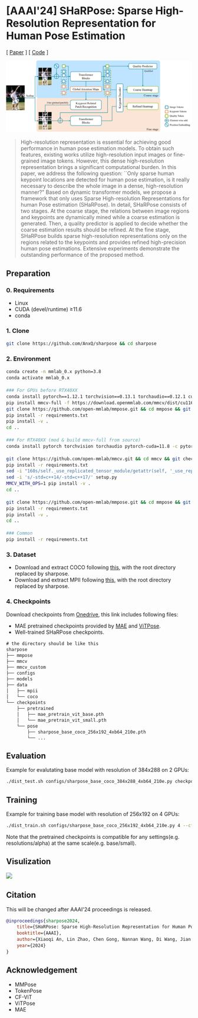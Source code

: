 # [AAAI'24] SHaRPose: Sparse High-Resolution Representation for Human Pose Estimation

[ [Paper](https://arxiv.org/abs/2312.10758) ]
[ [Code](https://github.com/AnxQ/sharpose) ]

![](assets/intro.png)
> High-resolution representation is essential for achieving good performance in human pose estimation models. To obtain such features, existing works utilize high-resolution input images or fine-grained image tokens. However, this dense high-resolution representation brings a significant computational burden. In this paper, we address the following question: ``Only sparse human keypoint locations are detected for human pose estimation, is it really necessary to describe the whole image in a dense, high-resolution manner?" Based on dynamic transformer models, we propose a framework that only uses Sparse High-resolution Representations for human Pose estimation (SHaRPose). In detail, SHaRPose consists of two stages. At the coarse stage, the relations between image regions and keypoints are dynamically mined while a coarse estimation is generated. Then, a quality predictor is applied to decide whether the coarse estimation results should be refined. At the fine stage, SHaRPose builds sparse high-resolution representations only on the regions related to the keypoints and provides refined high-precision human pose estimations. Extensive experiments demonstrate the outstanding performance of the proposed method.



## Preparation

### 0. Requirements
- Linux
- CUDA (devel/runtime) ≥11.6
- conda

### 1. Clone
```bash
git clone https://github.com/AnxQ/sharpose && cd sharpose
```

### 2. Environment
```bash
conda create -n mmlab_0.x python=3.8
conda activate mmlab_0.x

### For GPUs before RTX40XX
conda install pytorch==1.12.1 torchvision==0.13.1 torchaudio==0.12.1 cudatoolkit=11.6 -c pytorch -c conda-forge
pip install mmcv-full -f https://download.openmmlab.com/mmcv/dist/cu116/torch1.12.0/index.html
git clone https://github.com/open-mmlab/mmpose.git && cd mmpose && git switch 0.x
pip install -r requirements.txt
pip install -v . 
cd ..

### For RTX40XX (mod & build mmcv-full from source)
conda install pytorch torchvision torchaudio pytorch-cuda=11.8 -c pytorch -c nvidia

git clone https://github.com/open-mmlab/mmcv.git && cd mmcv && git checkout tags/v1.7.1
pip install -r requirements.txt
sed -i "160s/self._use_replicated_tensor_module/getattr(self, '_use_replicated_tensor_module', None)/g" mmcv/parallel/distributed.py
sed -i 's/-std=c++14/-std=c++17/' setup.py
MMCV_WITH_OPS=1 pip install -v .
cd ..

git clone https://github.com/open-mmlab/mmpose.git && cd mmpose && git switch 0.x
pip install -r requirements.txt
pip install -v . 
cd ..

### Common 
pip install -r requirements.txt
```

### 3. Dataset
- Download and extract COCO following [this](https://mmpose.readthedocs.io/en/0.x/tasks/2d_body_keypoint.html#coco), with the root directory replaced by sharpose.
- Download and extract MPII following [this](https://mmpose.readthedocs.io/en/0.x/tasks/2d_body_keypoint.html#mpii), with the root directory replaced by sharpose.

### 4. Checkpoints
Download checkpoints from [Onedrive](https://1drv.ms/f/s!As3g2ozBLMgFjuEiJScKZ9fGZo1FOw?e=ROQTfa), this link includes following files:
- MAE pretrained checkpoints provided by [MAE](https://github.com/facebookresearch/mae) and [ViTPose](https://github.com/ViTAE-Transformer/ViTPose).
- Well-trained SHaRPose checkpoints.

```
# the directory should be like this
sharpose
├── mmpose
├── mmcv
├── mmcv_custom
├── configs
├── models
├── data
│   ├── mpii
│   └── coco
└── checkpoints
    ├── pretrained
    │   ├── mae_pretrain_vit_base.pth
    │   └── mae_pretrain_vit_small.pth
    └── pose
        ├── sharpose_base_coco_256x192_4xb64_210e.pth
        └── ...
```
## Evaluation
Example for evalutating base model with resolution of 384x288 on 2 GPUs:
```bash
./dist_test.sh configs/sharpose_base_coco_384x288_4xb64_210e.py checkpoints/pose/sharpose_coco_384x288_b_alpha0.3.pth 2
```
## Training
Example for training base model with resolution of 256x192 on 4 GPUs:
```bash
./dist_train.sh configs/sharpose_base_coco_256x192_4xb64_210e.py 4 --cfg-options model.pretrained=checkpoints/pretrained/mae_pretrain_vit_base.pth
```
Note that the pretrained checkpoints is compatible for any settings(e.g. resolutions/alpha) at the same scale(e.g. base/small).
## Visulization
![](assets/vis.png)
## Citation
This will be changed after AAAI'24 proceedings is released.
```bibtex
@inproceedings{sharpose2024,
    title={SHaRPose: Sparse High-Resolution Representation for Human Pose Estimation},
    booktitle={AAAI},
    author={Xiaoqi An, Lin Zhao, Chen Gong, Nannan Wang, Di Wang, Jian Yang},
    year={2024}
}
```
## Acknowledgement
- MMPose
- TokenPose
- CF-ViT
- ViTPose
- MAE